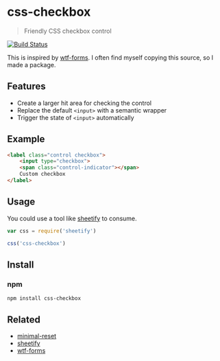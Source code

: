 # css-checkbox
> Friendly CSS checkbox control

[![Build Status](https://travis-ci.org/frekyll/css-checkbox.svg?branch=master)](https://travis-ci.org/frekyll/css-checkbox)

This is inspired by [wtf-forms](https://github.com/mdo/wtf-forms). I often find myself copying this source, so I made a package.

## Features
- Create a larger hit area for checking the control
- Replace the default `<input>` with a semantic wrapper
- Trigger the state of `<input>` automatically

## Example

```html
<label class="control checkbox">
	<input type="checkbox">
	<span class="control-indicator"></span>
	Custom checkbox
</label>
```

## Usage

You could use a tool like [sheetify](https://github.com/stackcss/sheetify) to consume.

```js
var css = require('sheetify')

css('css-checkbox')
```

## Install

### npm
`npm install css-checkbox`

## Related
- [minimal-reset](https://github.com/frekyll/minimal-reset)
- [sheetify](https://github.com/stackcss/sheetify)
- [wtf-forms](https://github.com/mdo/wtf-forms)
